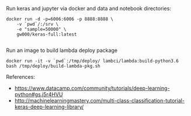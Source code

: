 
Run keras and jupyter via docker and data and notebook directories:
```
docker run -d -p=6006:6006 -p 8888:8888 \
    -v `pwd`/:/srv \
    -e "sample=50000" \
    gw000/keras-full:latest
                
```

Run an image to build lambda deploy package
```
docker run -it -v `pwd`:/tmp/deploy/ lambci/lambda:build-python3.6 bash /tmp/deploy/build-lambda-pkg.sh
```

References:
* https://www.datacamp.com/community/tutorials/deep-learning-python#gs.j5r4HVU
* http://machinelearningmastery.com/multi-class-classification-tutorial-keras-deep-learning-library/